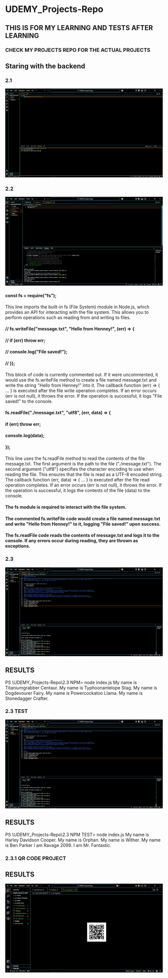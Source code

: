 # UDEMY_Projects-Repo

## THIS IS FOR MY LEARNING AND TESTS AFTER LEARNING
### CHECK MY PROJECTS REPO FOR THE ACTUAL PROJECTS

## Staring with the backend 

### 2.1
![Page Screenshot](/Images/Screenshot%20(156).png)

### 2.2
![Page Screenshot](/Images/Screenshot%20(157).png)

#### const fs = require("fs");
This line imports the built-in fs (File System) module in Node.js, which provides an API for interacting with the file system. This allows you to perform operations such as reading from and writing to files.


#### // fs.writeFile("message.txt", "Hello from Henney!", (err) => {
#### //     if (err) throw err;
#### //     console.log("File saved!");
#### // });
 This block of code is currently commented out. If it were uncommented, it would use the fs.writeFile method to create a file named message.txt and write the string "Hello from Henney!" into it.
 The callback function (err) => { ... } is executed after the file write operation completes. If an error occurs (err is not null), it throws the error.
If the operation is successful, it logs "File saved!" to the console.


#### fs.readFile("./message.txt", "utf8", (err, data) => {
####    if (err) throw err;
####    console.log(data);
#### });
 This line uses the fs.readFile method to read the contents of the file message.txt.
 The first argument is the path to the file ("./message.txt").
 The second argument ("utf8") specifies the character encoding to use when reading the file. This ensures that the file is read as a UTF-8 encoded string.
 The callback function (err, data) => { ... } is executed after the file read operation completes. If an error occurs (err is not null), it throws the error. If the operation is successful, it logs the contents of the file (data) to the console.

#### The fs module is required to interact with the file system.
#### The commented fs.writeFile code would create a file named message.txt and write "Hello from Henney!" to it, logging "File saved!" upon success.
#### The fs.readFile code reads the contents of message.txt and logs it to the console. If any errors occur during reading, they are thrown as exceptions.

### 2.3 
![Page Screenshot](/Images/Screenshot%20(158).png)
## RESULTS
PS \UDEMY_Projects-Repo\2.3 NPM> node index.js
My name is Titaniumgrabber Centaur.
My name is Typhoonantelope Stag.
My name is Dogdevourer Fairy.
My name is Powercockatoo Llama.
My name is Stonedagger Crafter. 

### 2.3 TEST
![Page Screenshot](/Images/Screenshot%20(158).png)
## RESULTS
PS \UDEMY_Projects-Repo\2.3 NPM TEST> node index.js
My name is Harley Davidson Cooper.
My name is Orphan.
My name is Wither.
My name is Ben Parker
I am Ravage 2099.
I am Mr. Fantastic.

### 2.3.1 QR CODE PROJECT 
## RESULTS
![Page Screenshot](/Images/Screenshot%20(159).png)
